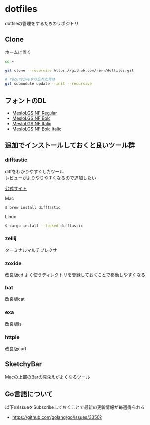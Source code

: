 # dotfiles
dotfileの管理をするためのリポジトリ

## Clone
ホームに置く
```sh
cd ~

git clone --recursive https://github.com/riwn/dotfiles.git

# recursiveやり忘れた時は
git submodule update --init --recursive
```

## フォントのDL

- [MesloLGS NF Regular](https://github.com/romkatv/powerlevel10k-media/raw/master/MesloLGS%20NF%20Regular.ttf)
- [MesloLGS NF Bold](https://github.com/romkatv/powerlevel10k-media/raw/master/MesloLGS%20NF%20Bold.ttf)
- [MesloLGS NF Italic](https://github.com/romkatv/powerlevel10k-media/raw/master/MesloLGS%20NF%20Italic.ttf)
- [MesloLGS NF Bold Italic](https://github.com/romkatv/powerlevel10k-media/raw/master/MesloLGS%20NF%20Bold%20Italic.ttf)

## 追加でインストールしておくと良いツール群

### difftastic

diffをわかりやすくしたツール  
レビューがよりやりやすくなるので追加したい  

[公式サイト](https://difftastic.wilfred.me.uk/)

Mac
```zsh
$ brew install difftastic
```

Linux
```zsh
$ cargo install --locked difftastic
```

### zellij

ターミナルマルチプレクサ

### zoxide

改良版cd
よく使うディレクトリを登録しておくことで移動しやすくなる

### bat

改良版cat

### exa

改良版ls

### httpie

改良版curl

## SketchyBar

Macの上部のBarの見栄えがよくなるツール

## Go言語について

以下のIssueをSubscribeしておくことで最新の更新情報が毎週得られる

- https://github.com/golang/go/issues/33502

